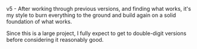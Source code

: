 v5 - After working through previous versions, and finding what works, it's my style to burn everything to the ground and build again on a solid foundation of what works.

Since this is a large project, I fully expect to get to double-digit versions before considering it reasonably good.